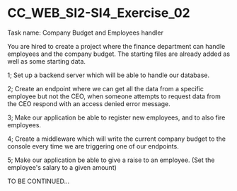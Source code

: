 # CC_WEB_SI2-SI4_Exercise_02
Task name: Company Budget and Employees handler 


You are hired to create a project where the finance department can handle employees and the company budget.
The starting files are already added as well as some starting data.

1; Set up a backend server which will be able to handle our database.

2; Create an endpoint where we can get all the data from a specific employee but not the CEO, when someone attempts to request data from the CEO respond with an access denied error message.

3; Make our application be able to register new employees, and to also fire employees.

4; Create a middleware which will write the current company budget to the console every time we are triggering one of our endpoints.

5; Make our application be able to give a raise to an employee. (Set the employee's salary to a given amount)

TO BE CONTINUED...

